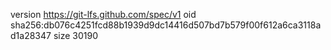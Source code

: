 version https://git-lfs.github.com/spec/v1
oid sha256:db076c4251fcd88b1939d9dc14416d507bd7b579f00f612a6ca3118ad1a28347
size 30190

